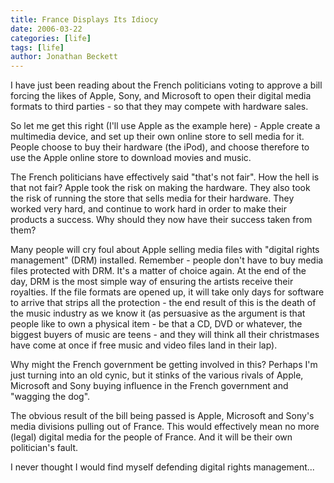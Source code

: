 ```yaml
---
title: France Displays Its Idiocy
date: 2006-03-22
categories: [life]
tags: [life]
author: Jonathan Beckett
---
```


I have just been reading about the French politicians voting to approve a bill forcing the likes of Apple, Sony, and Microsoft to open their digital media formats to third parties - so that they may compete with hardware sales.

So let me get this right (I'll use Apple as the example here) - Apple create a multimedia device, and set up their own online store to sell media for it. People choose to buy their hardware (the iPod), and choose therefore to use the Apple online store to download movies and music.

The French politicians have effectively said "that's not fair". How the hell is that not fair? Apple took the risk on making the hardware. They also took the risk of running the store that sells media for their hardware. They worked very hard, and continue to work hard in order to make their products a success. Why should they now have their success taken from them?

Many people will cry foul about Apple selling media files with "digital rights management" (DRM) installed. Remember - people don't have to buy media files protected with DRM. It's a matter of choice again. At the end of the day, DRM is the most simple way of ensuring the artists receive their royalties. If the file formats are opened up, it will take only days for software to arrive that strips all the protection - the end result of this is the death of the music industry as we know it (as persuasive as the argument is that people like to own a physical item - be that a CD, DVD or whatever, the biggest buyers of music are teens - and they will think all their christmases have come at once if free music and video files land in their lap).

Why might the French government be getting involved in this? Perhaps I'm just turning into an old cynic, but it stinks of the various rivals of Apple, Microsoft and Sony buying influence in the French government and "wagging the dog".

The obvious result of the bill being passed is Apple, Microsoft and Sony's media divisions pulling out of France. This would effectively mean no more (legal) digital media for the people of France. And it will be their own politician's fault.

I never thought I would find myself defending digital rights management...
